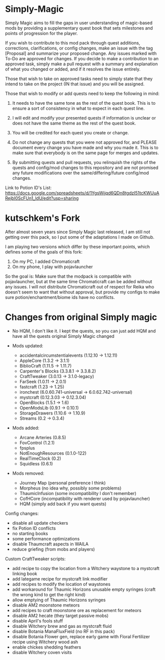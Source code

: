 # Simply-Magic
Simply Magic aims to fill the gaps in user understanding of magic-based mods by providing a supplementary quest book that sets milestones and points of progression for the player.

If you wish to contribute to this mod pack through quest additions, corrections, clarifications, or config changes, make an issue with the tag [Proposal] and summarize your proposed change. Any issues marked with To-Do are approved for changes. If you decide to make a contribution to an approved task, simply make a pull request with a summary and explanation of what you changed or added, and if it resolves the issue entirely.

Those that wish to take on approved tasks need to simply state that they intend to take on the project (IN that issue) and you will be assigned.

Those that wish to modify or add quests need to keep the following in mind:

1. It needs to have the same tone as the rest of the quest book. This is to ensure a sort of consistency in what to expect in each quest line.

2. I will edit and modify your presented quests if information is unclear or does not have the same theme as the rest of the quest book.

3. You will be credited for each quest you create or change.

4. Do not change any quests that you were not approved for, and PLEASE document every change you have made and why you made it. This is to make sure that everybody is on the same page for merges and updates.

5. By submitting quests and pull requests, you relinquish the rights of the quests and config/mod changes to this repository and are not promised any future modifications over the same/differing/future config/mod changes.


Link to Potion ID's List: https://docs.google.com/spreadsheets/d/1YgsWijqd6QDn8tgdzI51tcKWUuARejbI0ScFUn1_ldU/edit?usp=sharing


# kutschkem's Fork

After almost seven years since Simply Magic last released, I am still not getting over this pack, so I put some of the adaptations I made on Github.

I am playing two versions which differ by these important points, which defines some of the goals of this fork:

1) On my PC, I added Chromaticraft
2) On my phone, I play with pojavlauncher

So the goal is: Make sure that the modpack is compatible with pojavlauncher, but at the same time Chromaticraft can be added without any issues. I will not distribute Chromaticraft out of respect for Reika who doesn't seem to want that without approval, but provide my configs to make sure potion/enchantment/biome ids have no conflicts.

# Changes from original Simply magic

- No HQM, I don't like it. I kept the quests, so you can just add HQM and have all the quests original Simply Magic changed


- Mods updated:
  - accidentalcircumstentialevents (1.12.10 -> 1.12.11)
  - AppleCore (1.3.2 -> 3.1.1)
  - BiblioCraft (1.11.5 -> 1.11.7)
  - Carpenter's Blocks (3.3.8.1 -> 3.3.8.2)
  - CraftTweaker (3.0.13 -> 3.1.0-legacy)
  - FarSeek (1.0.11 -> 2.0.1)
  - fastcraft (1.23 -> 1.25)
  - ironchest (6.0.60.741-universal -> 6.0.62.742-universal)
  - mystcraft (0.12.3.03 -> 0.12.3.04)
  - OpenBlocks (1.5.1 -> 1.6)
  - OpenModsLib (0.9.1 -> 0.10.1)
  - StorageDrawers (1.10.6 -> 1.10.9)
  - Streams (0.2 -> 0.3.4)

- Mods added:
  - Arcane Arteries (0.8.5)
  - FovControl (1.2.1)
  - fpsplus
  - NotEnoughResources (0.1.0-122)
  - RealTimeClock (0.2)
  - Squidless (0.6.1)

- Mods removed:
  - Journey Map (personal preference I think)
  - Morpheus  (no idea why, possibly some problems)
  - ThaumicInfusion (some incompatibility I don't remember)
  - CofHCore (incompatibility with renderer used by pojavlauncher)
  - HQM (simply add back if you want quests)


Config changes:
  - disable all update checkers
  - fix Potion ID conflicts
  - no starting books
  - some performance optimizations
  - disable Thaumcraft aspects in WAILA
  - reduce griefing (from mobs and players)

Custom CraftTweaker scripts:
  - add recipe to copy the location from a Witchery waystone to a mystcraft linking book
  - add lategame recipe for mystcraft link modifier
  - add recipes to modify the location of waystones
  - add workaround for Thaumic Horizons unusable empty syringes (craft the wrong kind to get the right kind)
  - allow emptying of Thaumic Horizons syringes
  - disable AM2 moonstone meteors
  - add recipes to craft moonstone ore as replacement for meteors
  - disable AM2 hecate (they target passive mobs)
  - disable April's fools stuff
  - disable Witchery brew and gas as mystcraft fluid
  - disable Botania ManaFluxField (no RF in this pack)
  - disable Botania Flower gen, replace early game with Floral Fertilizer recipe using Witchery wood ash
  - enable chickes shedding feathers
  - disable Witchery coven visits
